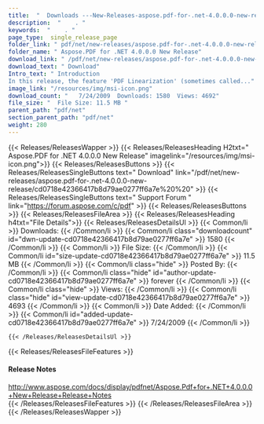 ```yaml
---
title:  "  Downloads ---New-Releases-aspose.pdf-for-.net-4.0.0.0-new-release . " 
description:  "    . " 
keywords:  "    . " 
page_type:  single_release_page
folder_link: " pdf/net/new-releases/aspose.pdf-for-.net-4.0.0.0-new-release/"
folder_name: " Aspose.PDF for .NET 4.0.0.0 New Release"
download_link: " /pdf/net/new-releases/aspose.pdf-for-.net-4.0.0.0-new-release/cd0718e42366417b8d79ae0277ff6a7e"
download_text: " Download"
Intro_text: " Introduction
In this release, the feature 'PDF Linearization' (sometimes called..."
image_link: "/resources/img/msi-icon.png"
download_count: "   7/24/2009  Downloads: 1580  Views: 4692"
file_size: "  File Size: 11.5 MB "
parent_path: "pdf/net"
section_parent_path: "pdf/net"
weight: 280 
---
```


{{< Releases/ReleasesWapper >}}
  {{< Releases/ReleasesHeading H2txt=" Aspose.PDF for .NET 4.0.0.0 New Release" imagelink="/resources/img/msi-icon.png">}}
  {{< Releases/ReleasesButtons >}}
    {{< Releases/ReleasesSingleButtons text=" Download" link="/pdf/net/new-releases/aspose.pdf-for-.net-4.0.0.0-new-release/cd0718e42366417b8d79ae0277ff6a7e%20%20" >}}
    {{< Releases/ReleasesSingleButtons text=" Support Forum " link="https://forum.aspose.com/c/pdf" >}}
  {{< Releases/ReleasesButtons >}}
  {{< Releases/ReleasesFileArea >}}
    {{< Releases/ReleasesHeading h4txt="File Details">}}
    {{< Releases/ReleasesDetailsUl >}}
            {{< Common/li  >}} Downloads: {{< /Common/li >}} 
      {{< Common/li class="downloadcount" id="dwn-update-cd0718e42366417b8d79ae0277ff6a7e" >}} 1580 {{< /Common/li >}} 
      {{< Common/li  >}} File Size: {{< /Common/li >}} 
      {{< Common/li id="size-update-cd0718e42366417b8d79ae0277ff6a7e" >}} 11.5 MB {{< /Common/li >}} 
      {{< Common/li  class="hide" >}} Posted By: {{< /Common/li >}} 
      {{< Common/li class="hide" id="author-update-cd0718e42366417b8d79ae0277ff6a7e" >}} forever {{< /Common/li >}} 
      {{< Common/li class="hide"  >}} Views: {{< /Common/li >}} 
      {{< Common/li class="hide" id="view-update-cd0718e42366417b8d79ae0277ff6a7e" >}} 4693 {{< /Common/li >}} 
      {{< Common/li  >}} Date Added: {{< /Common/li >}} 
      {{< Common/li id="added-update-cd0718e42366417b8d79ae0277ff6a7e" >}} 7/24/2009 {{< /Common/li >}} 

    {{< /Releases/ReleasesDetailsUl >}}

  {{< Releases/ReleasesFileFeatures >}}
      <h4>Release Notes</h4><div><a href="http://www.aspose.com/docs/display/pdfnet/Aspose.Pdf+for+.NET+4.0.0.0+New+Release+Release+Notes">http://www.aspose.com/docs/display/pdfnet/Aspose.Pdf+for+.NET+4.0.0.0+New+Release+Release+Notes</a></div>
  {{< /Releases/ReleasesFileFeatures >}}
 {{< /Releases/ReleasesFileArea >}}
{{< /Releases/ReleasesWapper >}}


